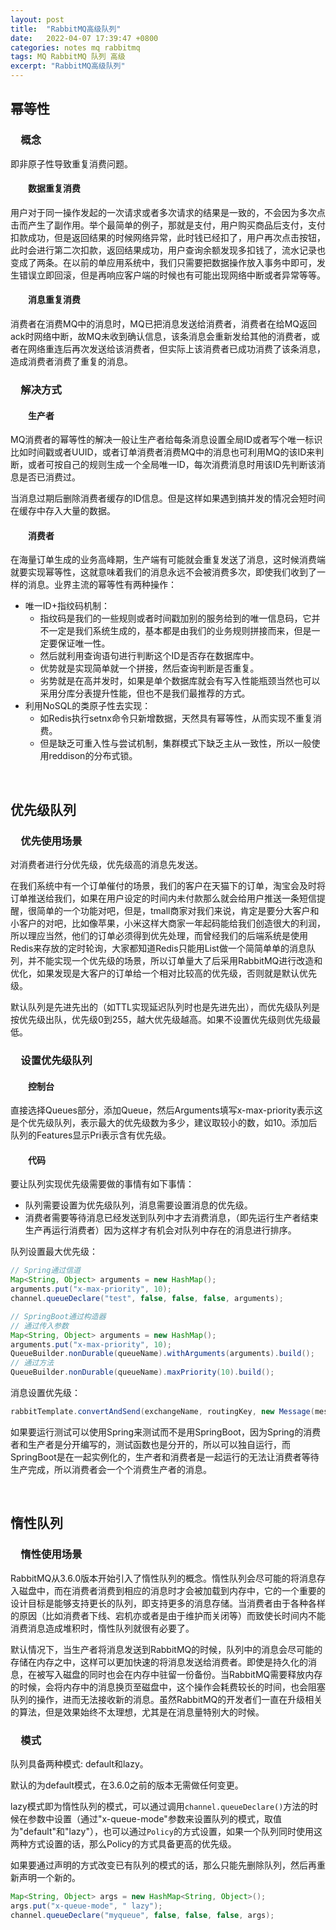 ```yaml
---
layout: post
title:  "RabbitMQ高级队列"
date:   2022-04-07 17:39:47 +0800
categories: notes mq rabbitmq
tags: MQ RabbitMQ 队列 高级
excerpt: "RabbitMQ高级队列"
---
```


## 幂等性

### &emsp;概念

即非原子性导致重复消费问题。

#### &emsp;&emsp;数据重复消费

用户对于同一操作发起的一次请求或者多次请求的结果是一致的，不会因为多次点击而产生了副作用。举个最简单的例子，那就是支付，用户购买商品后支付，支付扣款成功，但是返回结果的时候网络异常，此时钱已经扣了，用户再次点击按钮，此时会进行第二次扣款，返回结果成功，用户查询余额发现多扣钱了，流水记录也变成了两条。在以前的单应用系统中，我们只需要把数据操作放入事务中即可，发生错误立即回滚，但是再响应客户端的时候也有可能出现网络中断或者异常等等。

#### &emsp;&emsp;消息重复消费

消费者在消费MQ中的消息时，MQ已把消息发送给消费者，消费者在给MQ返回ack时网络中断，故MQ未收到确认信息，该条消息会重新发给其他的消费者，或者在网络重连后再次发送给该消费者，但实际上该消费者已成功消费了该条消息，造成消费者消费了重复的消息。

### &emsp;解决方式

#### &emsp;&emsp;生产者

MQ消费者的幂等性的解决一般让生产者给每条消息设置全局ID或者写个唯一标识比如时间戳或者UUID，或者订单消费者消费MQ中的消息也可利用MQ的该ID来判断，或者可按自己的规则生成一个全局唯一ID，每次消费消息时用该ID先判断该消息是否已消费过。

当消息过期后删除消费者缓存的ID信息。但是这样如果遇到搞并发的情况会短时间在缓存中存入大量的数据。

#### &emsp;&emsp;消费者

在海量订单生成的业务高峰期，生产端有可能就会重复发送了消息，这时候消费端就要实现幂等性，这就意味着我们的消息永远不会被消费多次，即使我们收到了一样的消息。业界主流的幂等性有两种操作：

+ 唯一ID+指纹码机制：
  + 指纹码是我们的一些规则或者时间戳加别的服务给到的唯一信息码，它并不一定是我们系统生成的，基本都是由我们的业务规则拼接而来，但是一定要保证唯一性。
  + 然后就利用查询语句进行判断这个ID是否存在数据库中。
  + 优势就是实现简单就一个拼接，然后查询判断是否重复。
  + 劣势就是在高并发时，如果是单个数据库就会有写入性能瓶颈当然也可以采用分库分表提升性能，但也不是我们最推荐的方式。
+ 利用NoSQL的类原子性去实现：
  + 如Redis执行setnx命令只新增数据，天然具有幂等性，从而实现不重复消费。
  + 但是缺乏可重入性与尝试机制，集群模式下缺乏主从一致性，所以一般使用reddison的分布式锁。

&emsp;

## 优先级队列

### &emsp;优先使用场景

对消费者进行分优先级，优先级高的消息先发送。

在我们系统中有一个订单催付的场景，我们的客户在天猫下的订单，淘宝会及时将订单推送给我们，如果在用户设定的时间内未付款那么就会给用户推送一条短信提醒，很简单的一个功能对吧，但是，tmall商家对我们来说，肯定是要分大客户和小客户的对吧，比如像苹果，小米这样大商家一年起码能给我们创造很大的利润，所以理应当然，他们的订单必须得到优先处理，而曾经我们的后端系统是使用Redis来存放的定时轮询，大家都知道Redis只能用List做一个简简单单的消息队列，并不能实现一个优先级的场景，所以订单量大了后采用RabbitMQ进行改造和优化，如果发现是大客户的订单给一个相对比较高的优先级，否则就是默认优先级。

默认队列是先进先出的（如TTL实现延迟队列时也是先进先出），而优先级队列是按优先级出队，优先级0到255，越大优先级越高。如果不设置优先级则优先级最低。

### &emsp;设置优先级队列

#### &emsp;&emsp;控制台

直接选择Queues部分，添加Queue，然后Arguments填写x-max-priority表示这是个优先级队列，表示最大的优先级数为多少，建议取较小的数，如10。添加后队列的Features显示Pri表示含有优先级。

#### &emsp;&emsp;代码

要让队列实现优先级需要做的事情有如下事情：

+ 队列需要设置为优先级队列，消息需要设置消息的优先级。
+ 消费者需要等待消息已经发送到队列中才去消费消息，（即先运行生产者结束生产再运行消费者）因为这样才有机会对队列中存在的消息进行排序。

队列设置最大优先级：

```java
// Spring通过信道
Map<String, Object> arguments = new HashMap();
arguments.put("x-max-priority", 10);
channel.queueDeclare("test", false, false, false, arguments);

// SpringBoot通过构造器
// 通过传入参数
Map<String, Object> arguments = new HashMap();
arguments.put("x-max-priority", 10);
QueueBuilder.nonDurable(queueName).withArguments(arguments).build();
// 通过方法
QueueBuilder.nonDurable(queueName).maxPriority(10).build();
```

消息设置优先级：

```java
rabbitTemplate.convertAndSend(exchangeName, routingKey, new Message(message.getBytes(StandardCharsets.UTF_8), new AMQP.BasicProperties().builder().priority(4).build()), data);
```

如果要运行测试可以使用Spring来测试而不是用SpringBoot，因为Spring的消费者和生产者是分开编写的，测试函数也是分开的，所以可以独自运行，而SpringBoot是在一起实例化的，生产者和消费者是一起运行的无法让消费者等待生产完成，所以消费者会一个个消费生产者的消息。

&emsp;

## 惰性队列

### &emsp;惰性使用场景

RabbitMQ从3.6.0版本开始引入了惰性队列的概念。惰性队列会尽可能的将消息存入磁盘中，而在消费者消费到相应的消息时才会被加载到内存中，它的一个重要的设计目标是能够支持更长的队列，即支持更多的消息存储。当消费者由于各种各样的原因（比如消费者下线、宕机亦或者是由于维护而关闭等）而致使长时间内不能消费消息造成堆积时，惰性队列就很有必要了。

默认情况下，当生产者将消息发送到RabbitMQ的时候，队列中的消息会尽可能的存储在内存之中，这样可以更加快速的将消息发送给消费者。即使是持久化的消息，在被写入磁盘的同时也会在内存中驻留一份备份。当RabbitMQ需要释放内存的时候，会将内存中的消息换页至磁盘中，这个操作会耗费较长的时间，也会阻塞队列的操作，进而无法接收新的消息。虽然RabbitMQ的开发者们一直在升级相关的算法，但是效果始终不太理想，尤其是在消息量特别大的时候。

### &emsp;模式

队列具备两种模式: default和lazy。

默认的为default模式，在3.6.0之前的版本无需做任何变更。

lazy模式即为惰性队列的模式，可以通过调用`channel.queueDeclare()`方法的时候在参数中设置（通过"x-queue-mode"参数来设置队列的模式，取值为"default"和"lazy"），也可以通过`Policy`的方式设置，如果一个队列同时使用这两种方式设置的话，那么Policy的方式具备更高的优先级。

如果要通过声明的方式改变已有队列的模式的话，那么只能先删除队列，然后再重新声明一个新的。

```java
Map<String, Object> args = new HashMap<String, Object>();
args.put("x-queue-mode", " lazy");
channel.queueDeclare("myqueue", false, false, false, args);
```
